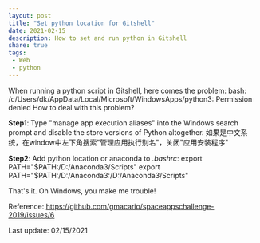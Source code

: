```yaml
---
layout: post
title: "Set python location for Gitshell"
date: 2021-02-15
description: How to set and run python in Gitshell
share: true
tags:
 - Web
 - python
---
```


When running a python script in Gitshell, here comes the problem:
    bash: /c/Users/dk/AppData/Local/Microsoft/WindowsApps/python3: Permission denied
How to deal with this problem?

**Step1**:
Type "manage app execution aliases" into the Windows search prompt and disable the store versions of Python altogether.
如果是中文系统，在window中左下角搜索"管理应用执行别名"，关闭"应用安装程序"

**Step2**:
Add python location or anaconda to *.bashrc*:
    export PATH="\$PATH:/D:/Anaconda3/Scripts"
    export PATH="\$PATH:/D:/Anaconda3:/D:/Anaconda3/Scripts"

That's it. Oh Windows, you make me trouble!

Reference:
https://github.com/gmacario/spaceappschallenge-2019/issues/6

Last update: 02/15/2021
